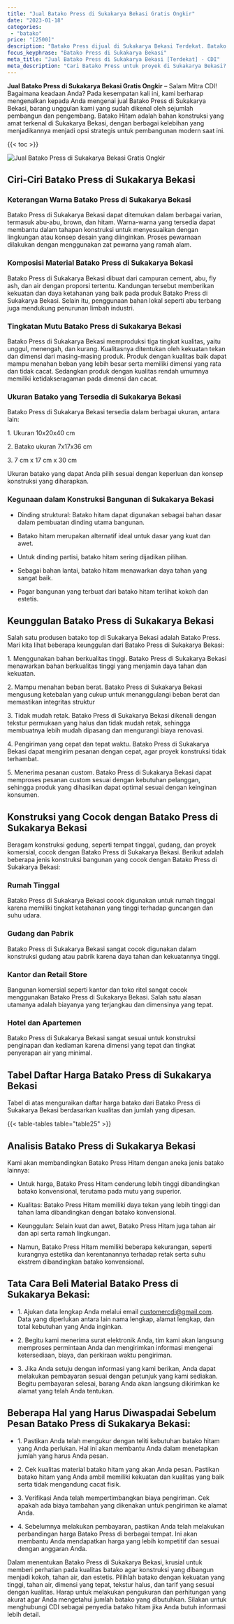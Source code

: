 ```yaml
---
title: "Jual Batako Press di Sukakarya Bekasi Gratis Ongkir"
date: "2023-01-18"
categories:
 - "batako"
price: "[2500]"
description: "Batako Press dijual di Sukakarya Bekasi Terdekat. Batako Press ini sering dipakai dalam proyek pembangunan sebagai bahan bangunan yang kuat dan awet. Silakan hubungi kami untuk informasi lebih lanjut."
focus_keyphrase: "Batako Press di Sukakarya Bekasi"
meta_title: "Jual Batako Press di Sukakarya Bekasi [Terdekat] - CDI"
meta_description: "Cari Batako Press untuk proyek di Sukakarya Bekasi? Kami menawarkan Batako Press berkualitas untuk material dinding. Raih penawaran terbaik sekarang."
---
```


**Jual Batako Press di Sukakarya Bekasi Gratis Ongkir** – Salam Mitra CDI! Bagaimana keadaan Anda? Pada kesempatan kali ini, kami berharap mengenalkan kepada Anda mengenai jual Batako Press di Sukakarya Bekasi, barang unggulan kami yang sudah dikenal oleh sejumlah pembangun dan pengembang. Batako Hitam adalah bahan konstruksi yang amat terkenal di Sukakarya Bekasi, dengan berbagai kelebihan yang menjadikannya menjadi opsi strategis untuk pembangunan modern saat ini.

{{< toc >}}

![Jual Batako Press di Sukakarya Bekasi Gratis Ongkir](/images/batako/batako-press-01.jpg)

## Ciri-Ciri Batako Press di Sukakarya Bekasi

### Keterangan Warna Batako Press di Sukakarya Bekasi

Batako Press di Sukakarya Bekasi dapat ditemukan dalam berbagai varian, termasuk abu-abu, brown, dan hitam. Warna-warna yang tersedia dapat membantu dalam tahapan konstruksi untuk menyesuaikan dengan lingkungan atau konsep desain yang diinginkan. Proses pewarnaan dilakukan dengan menggunakan zat pewarna yang ramah alam.

### Komposisi Material Batako Press di Sukakarya Bekasi

Batako Press di Sukakarya Bekasi dibuat dari campuran cement, abu, fly ash, dan air dengan proporsi tertentu. Kandungan tersebut memberikan kekuatan dan daya ketahanan yang baik pada produk Batako Press di Sukakarya Bekasi. Selain itu, penggunaan bahan lokal seperti abu terbang juga mendukung penurunan limbah industri.

### Tingkatan Mutu Batako Press di Sukakarya Bekasi

Batako Press di Sukakarya Bekasi memproduksi tiga tingkat kualitas, yaitu unggul, menengah, dan kurang. Kualitasnya ditentukan oleh kekuatan tekan dan dimensi dari masing-masing produk. Produk dengan kualitas baik dapat mampu menahan beban yang lebih besar serta memiliki dimensi yang rata dan tidak cacat. Sedangkan produk dengan kualitas rendah umumnya memiliki ketidakseragaman pada dimensi dan cacat.

### Ukuran Batako yang Tersedia di Sukakarya Bekasi

Batako Press di Sukakarya Bekasi tersedia dalam berbagai ukuran, antara lain:

1\. Ukuran 10x20x40 cm

2\. Batako ukuran 7x17x36 cm

3\. 7 cm x 17 cm x 30 cm

Ukuran batako yang dapat Anda pilih sesuai dengan keperluan dan konsep konstruksi yang diharapkan.

### Kegunaan dalam Konstruksi Bangunan di Sukakarya Bekasi

*   Dinding struktural: Batako hitam dapat digunakan sebagai bahan dasar dalam pembuatan dinding utama bangunan.

*   Batako hitam merupakan alternatif ideal untuk dasar yang kuat dan awet.

*   Untuk dinding partisi, batako hitam sering dijadikan pilihan.

*   Sebagai bahan lantai, batako hitam menawarkan daya tahan yang sangat baik.

*   Pagar bangunan yang terbuat dari batako hitam terlihat kokoh dan estetis.

## Keunggulan Batako Press di Sukakarya Bekasi

Salah satu produsen batako top di Sukakarya Bekasi adalah Batako Press. Mari kita lihat beberapa keunggulan dari Batako Press di Sukakarya Bekasi:

1\.  Menggunakan bahan berkualitas tinggi. Batako Press di Sukakarya Bekasi menawarkan bahan berkualitas tinggi yang menjamin daya tahan dan kekuatan.

2\.  Mampu menahan beban berat. Batako Press di Sukakarya Bekasi mengusung ketebalan yang cukup untuk menanggulangi beban berat dan memastikan integritas struktur

3\.  Tidak mudah retak. Batako Press di Sukakarya Bekasi dikenali dengan tekstur permukaan yang halus dan tidak mudah retak, sehingga membuatnya lebih mudah dipasang dan mengurangi biaya renovasi.

4\.  Pengiriman yang cepat dan tepat waktu. Batako Press di Sukakarya Bekasi dapat mengirim pesanan dengan cepat, agar proyek konstruksi tidak terhambat.

5\.  Menerima pesanan custom. Batako Press di Sukakarya Bekasi dapat memproses pesanan custom sesuai dengan kebutuhan pelanggan, sehingga produk yang dihasilkan dapat optimal sesuai dengan keinginan konsumen.

## Konstruksi yang Cocok dengan Batako Press di Sukakarya Bekasi

Beragam konstruksi gedung, seperti tempat tinggal, gudang, dan proyek komersial, cocok dengan Batako Press di Sukakarya Bekasi. Berikut adalah beberapa jenis konstruksi bangunan yang cocok dengan Batako Press di Sukakarya Bekasi:

### Rumah Tinggal

Batako Press di Sukakarya Bekasi cocok digunakan untuk rumah tinggal karena memiliki tingkat ketahanan yang tinggi terhadap guncangan dan suhu udara.

### Gudang dan Pabrik

Batako Press di Sukakarya Bekasi sangat cocok digunakan dalam konstruksi gudang atau pabrik karena daya tahan dan kekuatannya tinggi.

### Kantor dan Retail Store

Bangunan komersial seperti kantor dan toko ritel sangat cocok menggunakan Batako Press di Sukakarya Bekasi. Salah satu alasan utamanya adalah biayanya yang terjangkau dan dimensinya yang tepat.

### Hotel dan Apartemen

Batako Press di Sukakarya Bekasi sangat sesuai untuk konstruksi penginapan dan kediaman karena dimensi yang tepat dan tingkat penyerapan air yang minimal.

## Tabel Daftar Harga Batako Press di Sukakarya Bekasi

Tabel di atas menguraikan daftar harga batako dari Batako Press di Sukakarya Bekasi berdasarkan kualitas dan jumlah yang dipesan.

{{< table-tables table="table25" >}} 

## Analisis Batako Press di Sukakarya Bekasi

Kami akan membandingkan Batako Press Hitam dengan aneka jenis batako lainnya:

*   Untuk harga, Batako Press Hitam cenderung lebih tinggi dibandingkan batako konvensional, terutama pada mutu yang superior.

*   Kualitas: Batako Press Hitam memiliki daya tekan yang lebih tinggi dan tahan lama dibandingkan dengan batako konvensional.

*   Keunggulan: Selain kuat dan awet, Batako Press Hitam juga tahan air dan api serta ramah lingkungan.

*   Namun, Batako Press Hitam memiliki beberapa kekurangan, seperti kurangnya estetika dan kerentanannya terhadap retak serta suhu ekstrem dibandingkan batako konvensional.

## Tata Cara Beli Material Batako Press di Sukakarya Bekasi:

*   1\. Ajukan data lengkap Anda melalui email customercdi@gmail.com. Data yang diperlukan antara lain nama lengkap, alamat lengkap, dan total kebutuhan yang Anda inginkan.

*   2\. Begitu kami menerima surat elektronik Anda, tim kami akan langsung memproses permintaan Anda dan mengirimkan informasi mengenai ketersediaan, biaya, dan perkiraan waktu pengiriman.

*   3\. Jika Anda setuju dengan informasi yang kami berikan, Anda dapat melakukan pembayaran sesuai dengan petunjuk yang kami sediakan. Begitu pembayaran selesai, barang Anda akan langsung dikirimkan ke alamat yang telah Anda tentukan.

## Beberapa Hal yang Harus Diwaspadai Sebelum Pesan Batako Press di Sukakarya Bekasi:

*   1\. Pastikan Anda telah mengukur dengan teliti kebutuhan batako hitam yang Anda perlukan. Hal ini akan membantu Anda dalam menetapkan jumlah yang harus Anda pesan.

*   2\. Cek kualitas material batako hitam yang akan Anda pesan. Pastikan batako hitam yang Anda ambil memiliki kekuatan dan kualitas yang baik serta tidak mengandung cacat fisik.

*   3\. Verifikasi Anda telah mempertimbangkan biaya pengiriman. Cek apakah ada biaya tambahan yang dikenakan untuk pengiriman ke alamat Anda.

*   4\. Sebelumnya melakukan pembayaran, pastikan Anda telah melakukan perbandingan harga Batako Press di berbagai tempat. Ini akan membantu Anda mendapatkan harga yang lebih kompetitif dan sesuai dengan anggaran Anda.

Dalam menentukan Batako Press di Sukakarya Bekasi, krusial untuk memberi perhatian pada kualitas batako agar konstruksi yang dibangun menjadi kokoh, tahan air, dan estetis. Pilihlah batako dengan kekuatan yang tinggi, tahan air, dimensi yang tepat, tekstur halus, dan tarif yang sesuai dengan kualitas. Harap untuk melakukan pengukuran dan perhitungan yang akurat agar Anda mengetahui jumlah batako yang dibutuhkan. Silakan untuk menghubungi CDI sebagai penyedia batako hitam jika Anda butuh informasi lebih detail.